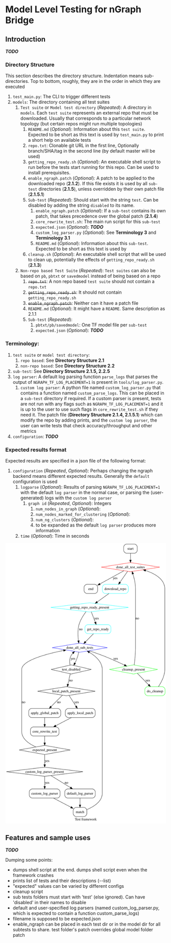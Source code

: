 # Model Level Testing for nGraph Bridge

## Introduction
**_TODO_**

### Directory Structure
This section describes the directory structure. Indentation means sub-directories. Top to bottom, roughly, they are in the order in which they are executed
1. `test_main.py`: The CLI to trigger different tests
2. `models`: The directory containing all test suites
    1. `Test suite` or `Model test directory` (*Repeated*): A directory in `models`. Each `test suite` represents an external repo that must be downloaded. Usually that corresponds to a particular network topology (but certain repos might run multiple topologies)
        1. `README.md` (*Optional*): Information about this `test suite`. Expected to be short as this text is used by `test_main.py` to print a short help on available tests
        2. `repo.txt`: Clonable git URL in the first line, Optionally branch/SHA/tag in the second line (by default master will be used)
        3. `getting_repo_ready.sh` (*Optional*): An executable shell script to run before the tests start running for this repo. Can be used to install prerequisites.
        4. `enable_ngraph.patch` (*Optional*): A patch to be applied to the downloaded repo (**2.1.2**). If this file exists it is used by all `sub-test` directories (**2.1.5**), unless overridden by their own patch file (**2.1.5.1**)
        5. `Sub-test` (*Repeated*): Should start with the string `test`. Can be disabled by adding the string `disabled` to its name.
            1. `enable_ngraph.patch` (*Optional*): If a `sub-test` contains its own patch, that takes precedence over the global patch (**2.1.4**)
            2. `core_rewrite_test.sh`: The main run script for this `sub-test`
            3. `expected.json` (*Optional*): **_TODO_**
            4. `custom_log_parser.py` (*Optional*): See **Terminology 3** and **Terminology 3.1**
            5. `README.md` (*Optional*): Information about this `sub-test`. Expected to be short as this text is used by
        6. `cleanup.sh` (*Optional*): An executable shell script that will be used to clean up, potentially the effects of `getting_repo_ready.sh` (**2.1.3**)
    2. `Non-repo based Test Suite` (*Repeated*): `Test suites` can also be based on `pb`, `pbtxt` or `savedmodel` instead of being based on a repo
        1. ~~`repo.txt`~~: A non repo based `test suite` should not contain a `repo.txt`
        2. ~~`getting_repo_ready.sh`~~: It should not contain `getting_repo_ready.sh`
        3. ~~`enable_ngraph.patch`~~: Neither can it have a patch file
        4. `README.md` (*Optional*): It might have a `README`. Same description as 2.1.1
        5. `Sub-test` (*Repeated*):
            1. `pbtxt/pb/savedmodel`: One TF model file per `sub-test`
            2. `expected.json` (*Optional*): **_TODO_**

### Terminology:
1. `test suite` or `model test directory`:
    1. `repo based`: See **Directory Structure 2.1**
    2. `non-repo based`: See **Directory Structure 2.2**
2. `sub-test`: See **Directory Structure 2.1.5, 2.2.5**
3. `log parser`: A default log parsing function `parse_logs` that parses the output of `NGRAPH_TF_LOG_PLACEMENT=1` is present in `tools/log_parser.py`.
    1. `custom log parser`: A python file named `custom_log_parser.py` that contains a function named `custom_parse_logs`. This can be placed in a `sub-test` directory if required. If a custom parser is present, tests are not run with any flags such as `NGRAPH_TF_LOG_PLACEMENT=1` and it is up to the user to use such flags in `core_rewrite_test.sh` if they need it. The patch file (**Directory Structure 2.1.4, 2.1.5.1**) which can modify the repo by adding prints, and the `custom log parser`, the user can write tests that check accuracy/throughput and other metrics
4. `configuration`: **_TODO_**

### Expected results format
Expected results are specified in a json file of the following format:
1. `configuration` (*Repeated*, *Optional*): Perhaps changing the ngraph backend means different expected results. Generally the `default` configuration is used
    1. `logparse` (*Optional*): Results of parsing `NGRAPH_TF_LOG_PLACEMENT=1` with the default `log parser` in the normal case, or parsing the (user-generated) logs with the `custom log parser`
        1. `graph id` (*Repeated*, *Optional*): Integers
            1. `num_nodes_in_graph` (*Optional*):
            2. `num_nodes_marked_for_clustering` (*Optional*):
            3. `num_ng_clusters` (*Optional*):
            4. to be expanded as the default `log parser` produces more information
    2. `time` (*Optional*): Time in seconds

<img src="./test_framework.svg">

## Features and sample uses

**_TODO_**

Dumping some points:
* dumps shell script at the end. dumps shell script even when the framework crashes
* prints list of tests and their descriptions (--list)
* "expected" values can be varied by different configs
* cleanup script
* sub tests folders must start with 'test' (else ignored). Can have 'disabled' in their names to disable
* default and user-specified log parsers (named custom_log_parser.py, which is expected to contain a function custom_parse_logs)
* filename is supposed to be expected.json
* enable_ngraph can be placed in each test dir or in the model dir for all subtests to share. test folder's patch overrides global model folder patch


